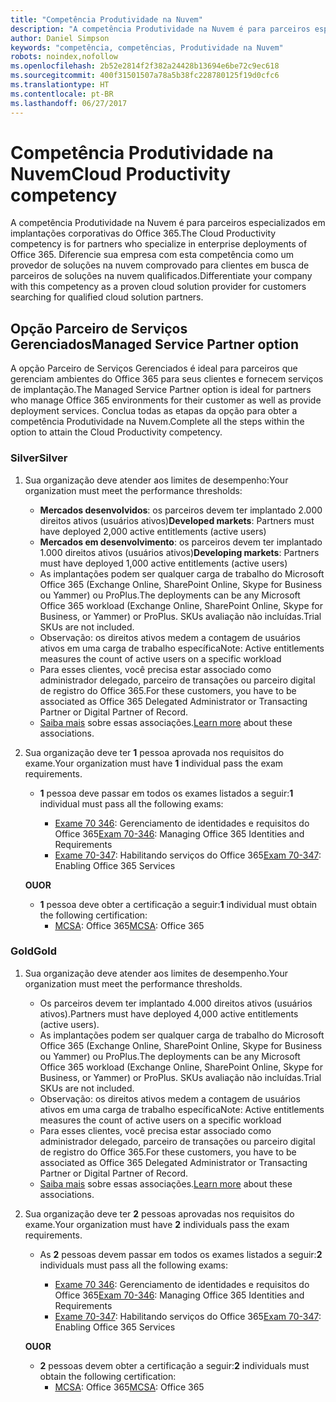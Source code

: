 ```yaml
---
title: "Competência Produtividade na Nuvem"
description: "A competência Produtividade na Nuvem é para parceiros especializados em implantações corporativas do Office 365. Diferencie sua empresa com esta competência como um provedor de soluções na nuvem comprovado para clientes em busca de parceiros de soluções na nuvem qualificados."
author: Daniel Simpson
keywords: "competência, competências, Produtividade na Nuvem"
robots: noindex,nofollow
ms.openlocfilehash: 2b52e2814f2f382a24428b13694e6be72c9ec618
ms.sourcegitcommit: 400f31501507a78a5b38fc228780125f19d0cfc6
ms.translationtype: HT
ms.contentlocale: pt-BR
ms.lasthandoff: 06/27/2017
---
```

# <a name="cloud-productivity-competency"></a><span data-ttu-id="81369-105">Competência Produtividade na Nuvem</span><span class="sxs-lookup"><span data-stu-id="81369-105">Cloud Productivity competency</span></span>

<span data-ttu-id="81369-106">A competência Produtividade na Nuvem é para parceiros especializados em implantações corporativas do Office 365.</span><span class="sxs-lookup"><span data-stu-id="81369-106">The Cloud Productivity competency is for partners who specialize in enterprise deployments of Office 365.</span></span> <span data-ttu-id="81369-107">Diferencie sua empresa com esta competência como um provedor de soluções na nuvem comprovado para clientes em busca de parceiros de soluções na nuvem qualificados.</span><span class="sxs-lookup"><span data-stu-id="81369-107">Differentiate your company with this competency as a proven cloud solution provider for customers searching for qualified cloud solution partners.</span></span>

## <a name="managed-service-partner-option"></a><span data-ttu-id="81369-108">Opção Parceiro de Serviços Gerenciados</span><span class="sxs-lookup"><span data-stu-id="81369-108">Managed Service Partner option</span></span>
<span data-ttu-id="81369-109">A opção Parceiro de Serviços Gerenciados é ideal para parceiros que gerenciam ambientes do Office 365 para seus clientes e fornecem serviços de implantação.</span><span class="sxs-lookup"><span data-stu-id="81369-109">The Managed Service Partner option is ideal for partners who manage Office 365 environments for their customer as well as provide deployment services.</span></span> <span data-ttu-id="81369-110">Conclua todas as etapas da opção para obter a competência Produtividade na Nuvem.</span><span class="sxs-lookup"><span data-stu-id="81369-110">Complete all the steps within the option to attain the Cloud Productivity competency.</span></span>
### <a name="silver"></a><span data-ttu-id="81369-111">Silver</span><span class="sxs-lookup"><span data-stu-id="81369-111">Silver</span></span>
1.  <span data-ttu-id="81369-112">Sua organização deve atender aos limites de desempenho:</span><span class="sxs-lookup"><span data-stu-id="81369-112">Your organization must meet the performance thresholds:</span></span>
    - <span data-ttu-id="81369-113">**Mercados desenvolvidos**: os parceiros devem ter implantado 2.000 direitos ativos (usuários ativos)</span><span class="sxs-lookup"><span data-stu-id="81369-113">**Developed markets**: Partners must have deployed 2,000 active entitlements (active users)</span></span>
    - <span data-ttu-id="81369-114">**Mercados em desenvolvimento**: os parceiros devem ter implantado 1.000 direitos ativos (usuários ativos)</span><span class="sxs-lookup"><span data-stu-id="81369-114">**Developing markets**: Partners must have deployed 1,000 active entitlements (active users)</span></span>
    - <span data-ttu-id="81369-115">As implantações podem ser qualquer carga de trabalho do Microsoft Office 365 (Exchange Online, SharePoint Online, Skype for Business ou Yammer) ou ProPlus.</span><span class="sxs-lookup"><span data-stu-id="81369-115">The deployments can be any Microsoft Office 365 workload (Exchange Online, SharePoint Online, Skype for Business, or Yammer) or ProPlus.</span></span> <span data-ttu-id="81369-116">SKUs avaliação não incluídas.</span><span class="sxs-lookup"><span data-stu-id="81369-116">Trial SKUs are not included.</span></span>     
    - <span data-ttu-id="81369-117">Observação: os direitos ativos medem a contagem de usuários ativos em uma carga de trabalho específica</span><span class="sxs-lookup"><span data-stu-id="81369-117">Note: Active entitlements measures the count of active users on a specific workload</span></span> 
    - <span data-ttu-id="81369-118">Para esses clientes, você precisa estar associado como administrador delegado, parceiro de transações ou parceiro digital de registro do Office 365.</span><span class="sxs-lookup"><span data-stu-id="81369-118">For these customers, you have to be associated as Office 365 Delegated Administrator or Transacting Partner or Digital Partner of Record.</span></span>
    - <span data-ttu-id="81369-119">[Saiba mais](https://partner.microsoft.com/en-us/membership/digital-partner-of-record) sobre essas associações.</span><span class="sxs-lookup"><span data-stu-id="81369-119">[Learn more](https://partner.microsoft.com/en-us/membership/digital-partner-of-record) about these associations.</span></span>

2. <span data-ttu-id="81369-120">Sua organização deve ter **1** pessoa aprovada nos requisitos do exame.</span><span class="sxs-lookup"><span data-stu-id="81369-120">Your organization must have **1** individual pass the exam requirements.</span></span>

    - <span data-ttu-id="81369-121">**1** pessoa deve passar em todos os exames listados a seguir:</span><span class="sxs-lookup"><span data-stu-id="81369-121">**1** individual must pass all the following exams:</span></span>

        - <span data-ttu-id="81369-122">[Exame 70 346](https://www.microsoft.com/en-us/learning/exam-70-346.aspx): Gerenciamento de identidades e requisitos do Office 365</span><span class="sxs-lookup"><span data-stu-id="81369-122">[Exam 70-346](https://www.microsoft.com/en-us/learning/exam-70-346.aspx): Managing Office 365 Identities and Requirements</span></span>  
        - <span data-ttu-id="81369-123">[Exame 70-347](https://www.microsoft.com/en-us/learning/exam-70-347.aspx): Habilitando serviços do Office 365</span><span class="sxs-lookup"><span data-stu-id="81369-123">[Exam 70-347](https://www.microsoft.com/en-us/learning/exam-70-347.aspx): Enabling Office 365 Services</span></span>
    
    **<span data-ttu-id="81369-124">OU</span><span class="sxs-lookup"><span data-stu-id="81369-124">OR</span></span>**

    - <span data-ttu-id="81369-125">**1** pessoa deve obter a certificação a seguir:</span><span class="sxs-lookup"><span data-stu-id="81369-125">**1** individual must obtain the following certification:</span></span>  
        - <span data-ttu-id="81369-126">[MCSA](https://www.microsoft.com/en-us/learning/mcsa-office365-certification.aspx): Office 365</span><span class="sxs-lookup"><span data-stu-id="81369-126">[MCSA](https://www.microsoft.com/en-us/learning/mcsa-office365-certification.aspx): Office 365</span></span>

### <a name="gold"></a><span data-ttu-id="81369-127">Gold</span><span class="sxs-lookup"><span data-stu-id="81369-127">Gold</span></span>

1.  <span data-ttu-id="81369-128">Sua organização deve atender aos limites de desempenho.</span><span class="sxs-lookup"><span data-stu-id="81369-128">Your organization must meet the performance thresholds.</span></span> 

    - <span data-ttu-id="81369-129">Os parceiros devem ter implantado 4.000 direitos ativos (usuários ativos).</span><span class="sxs-lookup"><span data-stu-id="81369-129">Partners must have deployed 4,000 active entitlements (active users).</span></span>
    - <span data-ttu-id="81369-130">As implantações podem ser qualquer carga de trabalho do Microsoft Office 365 (Exchange Online, SharePoint Online, Skype for Business ou Yammer) ou ProPlus.</span><span class="sxs-lookup"><span data-stu-id="81369-130">The deployments can be any Microsoft Office 365 workload (Exchange Online, SharePoint Online, Skype for Business, or Yammer) or ProPlus.</span></span> <span data-ttu-id="81369-131">SKUs avaliação não incluídas.</span><span class="sxs-lookup"><span data-stu-id="81369-131">Trial SKUs are not included.</span></span>
    - <span data-ttu-id="81369-132">Observação: os direitos ativos medem a contagem de usuários ativos em uma carga de trabalho específica</span><span class="sxs-lookup"><span data-stu-id="81369-132">Note: Active entitlements measures the count of active users on a specific workload</span></span>
    - <span data-ttu-id="81369-133">Para esses clientes, você precisa estar associado como administrador delegado, parceiro de transações ou parceiro digital de registro do Office 365.</span><span class="sxs-lookup"><span data-stu-id="81369-133">For these customers, you have to be associated as Office 365 Delegated Administrator or Transacting Partner or Digital Partner of Record.</span></span>
    - <span data-ttu-id="81369-134">[Saiba mais](https://partner.microsoft.com/en-us/membership/digital-partner-of-record) sobre essas associações.</span><span class="sxs-lookup"><span data-stu-id="81369-134">[Learn more](https://partner.microsoft.com/en-us/membership/digital-partner-of-record) about these associations.</span></span>

2.  <span data-ttu-id="81369-135">Sua organização deve ter **2** pessoas aprovadas nos requisitos do exame.</span><span class="sxs-lookup"><span data-stu-id="81369-135">Your organization must have **2** individuals pass the exam requirements.</span></span>

    - <span data-ttu-id="81369-136">As **2** pessoas devem passar em todos os exames listados a seguir:</span><span class="sxs-lookup"><span data-stu-id="81369-136">**2** individuals must pass all the following exams:</span></span>

        - <span data-ttu-id="81369-137">[Exame 70 346](https://www.microsoft.com/en-us/learning/exam-70-346.aspx): Gerenciamento de identidades e requisitos do Office 365</span><span class="sxs-lookup"><span data-stu-id="81369-137">[Exam 70-346](https://www.microsoft.com/en-us/learning/exam-70-346.aspx): Managing Office 365 Identities and Requirements</span></span>  
        - <span data-ttu-id="81369-138">[Exame 70-347](https://www.microsoft.com/en-us/learning/exam-70-347.aspx): Habilitando serviços do Office 365</span><span class="sxs-lookup"><span data-stu-id="81369-138">[Exam 70-347](https://www.microsoft.com/en-us/learning/exam-70-347.aspx): Enabling Office 365 Services</span></span>
        
    **<span data-ttu-id="81369-139">OU</span><span class="sxs-lookup"><span data-stu-id="81369-139">OR</span></span>**
    
    - <span data-ttu-id="81369-140">**2** pessoas devem obter a certificação a seguir:</span><span class="sxs-lookup"><span data-stu-id="81369-140">**2** individuals must obtain the following certification:</span></span>
        - <span data-ttu-id="81369-141">[MCSA](https://www.microsoft.com/en-us/learning/mcsa-office365-certification.aspx): Office 365</span><span class="sxs-lookup"><span data-stu-id="81369-141">[MCSA](https://www.microsoft.com/en-us/learning/mcsa-office365-certification.aspx): Office 365</span></span>





